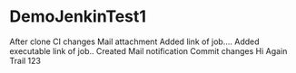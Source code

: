 # DemoJenkinTest1

After clone
CI changes
Mail attachment
Added link of job....
Added executable link of job..
Created Mail notification
Commit changes
Hi Again
Trail 123

